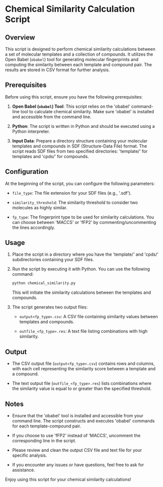 # Chemical Similarity Calculation Script

## Overview

This script is designed to perform chemical similarity calculations between a set of molecular templates and a collection of compounds. It utilizes the Open Babel (`obabel`) tool for generating molecular fingerprints and computing the similarity between each template and compound pair. The results are stored in CSV format for further analysis.

## Prerequisites

Before using this script, ensure you have the following prerequisites:

1. **Open Babel (`obabel`) Tool**: This script relies on the 'obabel' command-line tool to calculate chemical similarity. Make sure 'obabel' is installed and accessible from the command line.

2. **Python**: The script is written in Python and should be executed using a Python interpreter.

3. **Input Data**: Prepare a directory structure containing your molecular templates and compounds in SDF (Structure-Data File) format. The script reads SDF files from two specified directories: 'template/' for templates and 'cpds/' for compounds.

## Configuration

At the beginning of the script, you can configure the following parameters:

- `file_type`: The file extension for your SDF files (e.g., '.sdf').

- `similarity_threshold`: The similarity threshold to consider two molecules as highly similar.

- `fp_type`: The fingerprint type to be used for similarity calculations. You can choose between 'MACCS' or 'fFP2' by commenting/uncommenting the lines accordingly.

## Usage

1. Place the script in a directory where you have the 'template/' and 'cpds/' subdirectories containing your SDF files.

2. Run the script by executing it with Python. You can use the following command:

   ```bash
   python chemical_similarity.py
   ```

   This will initiate the similarity calculations between the templates and compounds.

3. The script generates two output files:

   - `output<fp_type>.csv`: A CSV file containing similarity values between templates and compounds.

   - `outfile_<fp_type>.res`: A text file listing combinations with high similarity.

## Output

- The CSV output file (`output<fp_type>.csv`) contains rows and columns, with each cell representing the similarity score between a template and a compound.

- The text output file (`outfile_<fp_type>.res`) lists combinations where the similarity value is equal to or greater than the specified threshold.

## Notes

- Ensure that the 'obabel' tool is installed and accessible from your command line. The script constructs and executes 'obabel' commands for each template-compound pair.

- If you choose to use 'fFP2' instead of 'MACCS', uncomment the corresponding line in the script.

- Please review and clean the output CSV file and text file for your specific analysis.

- If you encounter any issues or have questions, feel free to ask for assistance.

Enjoy using this script for your chemical similarity calculations!
